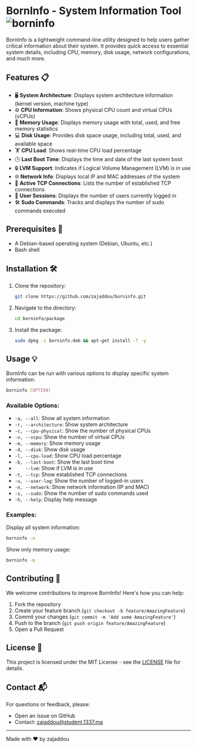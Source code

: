 # BornInfo - System Information Tool ![borninfo](https://img.shields.io/badge/BornInfo-Tool-blue)

BornInfo is a lightweight command-line utility designed to help users gather critical information about their system. It provides quick access to essential system details, including CPU, memory, disk usage, network configurations, and much more.

## Features 📋

- 🖥️ **System Architecture**: Displays system architecture information (kernel version, machine type)
- ⚙️ **CPU Information**: Shows physical CPU count and virtual CPUs (vCPUs)
- 💾 **Memory Usage**: Displays memory usage with total, used, and free memory statistics
- 💻 **Disk Usage**: Provides disk space usage, including total, used, and available space
- 🏋️ **CPU Load**: Shows real-time CPU load percentage
- 🕒 **Last Boot Time**: Displays the time and date of the last system boot
- 🔒 **LVM Support**: Indicates if Logical Volume Management (LVM) is in use
- 🌐 **Network Info**: Displays local IP and MAC addresses of the system
- 🔌 **Active TCP Connections**: Lists the number of established TCP connections
- 👤 **User Sessions**: Displays the number of users currently logged in
- 🛠️ **Sudo Commands**: Tracks and displays the number of sudo commands executed

## Prerequisites 📝

- A Debian-based operating system (Debian, Ubuntu, etc.)
- Bash shell

## Installation 🛠️

1. Clone the repository:
   ```bash
   git clone https://github.com/zajaddou/borninfo.git
   ```

2. Navigate to the directory:
   ```bash
   cd borninfo/package
   ```

3. Install the package:
   ```bash
   sudo dpkg -i borninfo.deb && apt-get install -f -y
   ```

## Usage 💡

BornInfo can be run with various options to display specific system information:

```bash
borninfo [OPTION]
```

### Available Options:

- `-a, --all`: Show all system information
- `-r, --architecture`: Show system architecture
- `-c, --cpu-physical`: Show the number of physical CPUs
- `-v, --vcpu`: Show the number of virtual CPUs
- `-m, --memory`: Show memory usage
- `-d, --disk`: Show disk usage
- `-l, --cpu-load`: Show CPU load percentage
- `-b, --last-boot`: Show the last boot time
- `    --lvm`: Show if LVM is in use
- `-t, --tcp`: Show established TCP connections
- `-u, --user-log`: Show the number of logged-in users
- `-n, --network`: Show network information (IP and MAC)
- `-s, --sudo`: Show the number of sudo commands used
- `-h, --help`: Display help message

### Examples:

Display all system information:
```bash
borninfo -a
```

Show only memory usage:
```bash
borninfo -m
```

## Contributing 🤝

We welcome contributions to improve BornInfo! Here's how you can help:

1. Fork the repository
2. Create your feature branch (`git checkout -b feature/AmazingFeature`)
3. Commit your changes (`git commit -m 'Add some AmazingFeature'`)
4. Push to the branch (`git push origin feature/AmazingFeature`)
5. Open a Pull Request

## License 📝

This project is licensed under the MIT License - see the [LICENSE](LICENSE) file for details.

## Contact 📬

For questions or feedback, please:
- Open an issue on GitHub
- Contact: zajaddou@student.1337.ma

---

Made with ❤️ by zajaddou
